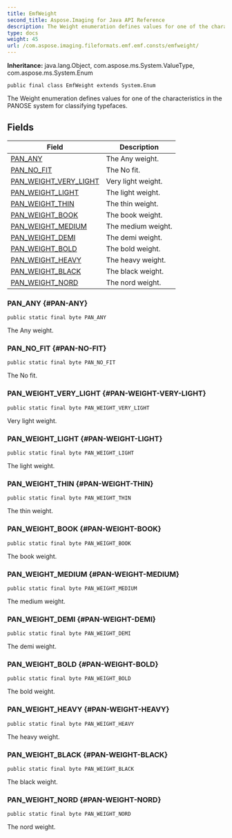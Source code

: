 ```yaml
---
title: EmfWeight
second_title: Aspose.Imaging for Java API Reference
description: The Weight enumeration defines values for one of the characteristics in the PANOSE system for classifying typefaces.
type: docs
weight: 45
url: /com.aspose.imaging.fileformats.emf.emf.consts/emfweight/
---
```

**Inheritance:**
java.lang.Object, com.aspose.ms.System.ValueType, com.aspose.ms.System.Enum
```
public final class EmfWeight extends System.Enum
```

The Weight enumeration defines values for one of the characteristics in the PANOSE system for classifying typefaces.
## Fields

| Field | Description |
| --- | --- |
| [PAN_ANY](#PAN-ANY) | The Any weight. |
| [PAN_NO_FIT](#PAN-NO-FIT) | The No fit. |
| [PAN_WEIGHT_VERY_LIGHT](#PAN-WEIGHT-VERY-LIGHT) | Very light weight. |
| [PAN_WEIGHT_LIGHT](#PAN-WEIGHT-LIGHT) | The light weight. |
| [PAN_WEIGHT_THIN](#PAN-WEIGHT-THIN) | The thin weight. |
| [PAN_WEIGHT_BOOK](#PAN-WEIGHT-BOOK) | The book weight. |
| [PAN_WEIGHT_MEDIUM](#PAN-WEIGHT-MEDIUM) | The medium weight. |
| [PAN_WEIGHT_DEMI](#PAN-WEIGHT-DEMI) | The demi weight. |
| [PAN_WEIGHT_BOLD](#PAN-WEIGHT-BOLD) | The bold weight. |
| [PAN_WEIGHT_HEAVY](#PAN-WEIGHT-HEAVY) | The heavy weight. |
| [PAN_WEIGHT_BLACK](#PAN-WEIGHT-BLACK) | The black weight. |
| [PAN_WEIGHT_NORD](#PAN-WEIGHT-NORD) | The nord weight. |
### PAN_ANY {#PAN-ANY}
```
public static final byte PAN_ANY
```


The Any weight.

### PAN_NO_FIT {#PAN-NO-FIT}
```
public static final byte PAN_NO_FIT
```


The No fit.

### PAN_WEIGHT_VERY_LIGHT {#PAN-WEIGHT-VERY-LIGHT}
```
public static final byte PAN_WEIGHT_VERY_LIGHT
```


Very light weight.

### PAN_WEIGHT_LIGHT {#PAN-WEIGHT-LIGHT}
```
public static final byte PAN_WEIGHT_LIGHT
```


The light weight.

### PAN_WEIGHT_THIN {#PAN-WEIGHT-THIN}
```
public static final byte PAN_WEIGHT_THIN
```


The thin weight.

### PAN_WEIGHT_BOOK {#PAN-WEIGHT-BOOK}
```
public static final byte PAN_WEIGHT_BOOK
```


The book weight.

### PAN_WEIGHT_MEDIUM {#PAN-WEIGHT-MEDIUM}
```
public static final byte PAN_WEIGHT_MEDIUM
```


The medium weight.

### PAN_WEIGHT_DEMI {#PAN-WEIGHT-DEMI}
```
public static final byte PAN_WEIGHT_DEMI
```


The demi weight.

### PAN_WEIGHT_BOLD {#PAN-WEIGHT-BOLD}
```
public static final byte PAN_WEIGHT_BOLD
```


The bold weight.

### PAN_WEIGHT_HEAVY {#PAN-WEIGHT-HEAVY}
```
public static final byte PAN_WEIGHT_HEAVY
```


The heavy weight.

### PAN_WEIGHT_BLACK {#PAN-WEIGHT-BLACK}
```
public static final byte PAN_WEIGHT_BLACK
```


The black weight.

### PAN_WEIGHT_NORD {#PAN-WEIGHT-NORD}
```
public static final byte PAN_WEIGHT_NORD
```


The nord weight.

